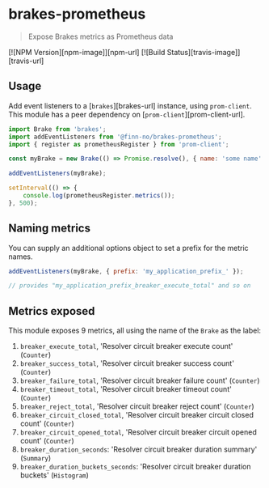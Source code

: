 # brakes-prometheus

> Expose Brakes metrics as Prometheus data

[![NPM Version][npm-image]][npm-url] [![Build Status][travis-image]][travis-url]

## Usage

Add event listeners to a [`brakes`][brakes-url] instance, using `prom-client`.
This module has a peer dependency on [`prom-client`][prom-client-url].

```js
import Brake from 'brakes';
import addEventListeners from '@finn-no/brakes-prometheus';
import { register as prometheusRegister } from 'prom-client';

const myBrake = new Brake(() => Promise.resolve(), { name: 'some name' });

addEventListeners(myBrake);

setInterval(() => {
    console.log(prometheusRegister.metrics());
}, 500);
```

## Naming metrics

You can supply an additional options object to set a prefix for the metric
names.

```js
addEventListeners(myBrake, { prefix: 'my_application_prefix_' });

// provides "my_application_prefix_breaker_execute_total" and so on
```

## Metrics exposed

This module exposes 9 metrics, all using the name of the `Brake` as the label:

1.  `breaker_execute_total`, 'Resolver circuit breaker execute count'
    (`Counter`)
2.  `breaker_success_total`, 'Resolver circuit breaker success count'
    (`Counter`)
3.  `breaker_failure_total`, 'Resolver circuit breaker failure count'
    (`Counter`)
4.  `breaker_timeout_total`, 'Resolver circuit breaker timeout count'
    (`Counter`)
5.  `breaker_reject_total`, 'Resolver circuit breaker reject count' (`Counter`)
6.  `breaker_circuit_closed_total`, 'Resolver circuit breaker circuit closed
    count' (`Counter`)
7.  `breaker_circuit_opened_total`, 'Resolver circuit breaker circuit opened
    count' (`Counter`)
8.  `breaker_duration_seconds`: 'Resolver circuit breaker duration summary'
    (`Summary`)
9.  `breaker_duration_buckets_seconds`: 'Resolver circuit breaker duration
    buckets' (`Histogram`)
